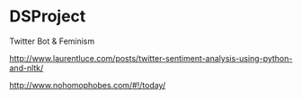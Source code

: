# DSProject
Twitter Bot &amp; Feminism 


http://www.laurentluce.com/posts/twitter-sentiment-analysis-using-python-and-nltk/

http://www.nohomophobes.com/#!/today/
